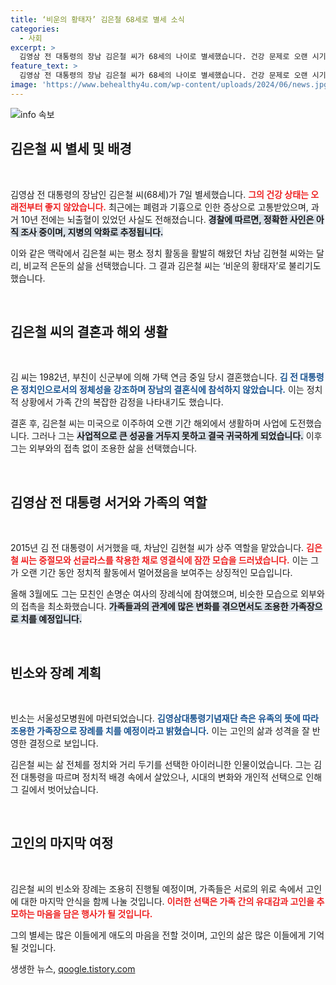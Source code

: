 ```yaml
---
title: ‘비운의 황태자’ 김은철 68세로 별세 소식
categories:
  - 사회
excerpt: >
  김영삼 전 대통령의 장남 김은철 씨가 68세의 나이로 별세했습니다. 건강 문제로 오랜 시기를 힘들게 보낸 그는 정치가 아닌 은둔의 삶을 선택하며 ‘비운의 황태자’로 불렸습니다.
feature_text: >
  김영삼 전 대통령의 장남 김은철 씨가 68세의 나이로 별세했습니다. 건강 문제로 오랜 시기를 힘들게 보낸 그는 정치가 아닌 은둔의 삶을 선택하며 ‘비운의 황태자’로 불렸습니다.
image: 'https://www.behealthy4u.com/wp-content/uploads/2024/06/news.jpg'
---
```


<p><img src="https://www.behealthy4u.com/wp-content/uploads/2024/06/news.jpg" alt="info 속보" /></p>

<h2 data-ke-size="size26">김은철 씨 별세 및 배경</h2>

<p data-ke-size="size16">&nbsp;</p>

<p>김영삼 전 대통령의 장남인 김은철 씨(68세)가 7일 별세했습니다. <b><span style="color: #ee2323;">그의 건강 상태는 오래전부터 좋지 않았습니다.</span></b> 최근에는 폐렴과 기흉으로 인한 증상으로 고통받았으며, 과거 10년 전에는 뇌출혈이 있었던 사실도 전해졌습니다. <b><span style="background-color: #21538527;">경찰에 따르면, 정확한 사인은 아직 조사 중이며, 지병의 악화로 추정됩니다.</span></b> </p>

<p>이와 같은 맥락에서 김은철 씨는 평소 정치 활동을 활발히 해왔던 차남 김현철 씨와는 달리, 비교적 은둔의 삶을 선택했습니다. 그 결과 김은철 씨는 ‘비운의 황태자’로 불리기도 했습니다. </p>

<p data-ke-size="size16">&nbsp;</p>

<h2 data-ke-size="size26">김은철 씨의 결혼과 해외 생활</h2>

<p data-ke-size="size16">&nbsp;</p>

<p>김 씨는 1982년, 부친이 신군부에 의해 가택 연금 중일 당시 결혼했습니다. <b><span style="color: #1a5490;">김 전 대통령은 정치인으로서의 정체성을 강조하며 장남의 결혼식에 참석하지 않았습니다.</span></b> 이는 정치적 상황에서 가족 간의 복잡한 감정을 나타내기도 했습니다. </p>

<p>결혼 후, 김은철 씨는 미국으로 이주하여 오랜 기간 해외에서 생활하며 사업에 도전했습니다. 그러나 그는 <b><span style="background-color: #21538527;">사업적으로 큰 성공을 거두지 못하고 결국 귀국하게 되었습니다.</span></b> 이후 그는 외부와의 접촉 없이 조용한 삶을 선택했습니다.</p>

<p data-ke-size="size16">&nbsp;</p>

<h2 data-ke-size="size26">김영삼 전 대통령 서거와 가족의 역할</h2>

<p data-ke-size="size16">&nbsp;</p>

<p>2015년 김 전 대통령이 서거했을 때, 차남인 김현철 씨가 상주 역할을 맡았습니다. <b><span style="color: #ee2323;">김은철 씨는 중절모와 선글라스를 착용한 채로 영결식에 잠깐 모습을 드러냈습니다.</span></b> 이는 그가 오랜 기간 동안 정치적 활동에서 멀어졌음을 보여주는 상징적인 모습입니다. </p>

<p>올해 3월에도 그는 모친인 손명순 여사의 장례식에 참여했으며, 비슷한 모습으로 외부와의 접촉을 최소화했습니다. <b><span style="background-color: #21538527;">가족들과의 관계에 많은 변화를 겪으면서도 조용한 가족장으로 치를 예정입니다.</span></b> </p>

<p data-ke-size="size16">&nbsp;</p>

<h2 data-ke-size="size26">빈소와 장례 계획</h2>

<p data-ke-size="size16">&nbsp;</p>

<p>빈소는 서울성모병원에 마련되었습니다. <b><span style="color: #1a5490;">김영삼대통령기념재단 측은 유족의 뜻에 따라 조용한 가족장으로 장례를 치를 예정이라고 밝혔습니다.</span></b> 이는 고인의 삶과 성격을 잘 반영한 결정으로 보입니다. </p>

<p>김은철 씨는 삶 전체를 정치와 거리 두기를 선택한 아이러니한 인물이었습니다. 그는 김 전 대통령을 따르며 정치적 배경 속에서 살았으나, 시대의 변화와 개인적 선택으로 인해 그 길에서 벗어났습니다. </p>

<p data-ke-size="size16">&nbsp;</p>

<h2 data-ke-size="size26">고인의 마지막 여정</h2>

<p data-ke-size="size16">&nbsp;</p>

<p>김은철 씨의 빈소와 장례는 조용히 진행될 예정이며, 가족들은 서로의 위로 속에서 고인에 대한 마지막 안식을 함께 나눌 것입니다. <b><span style="color: #ee2323;">이러한 선택은 가족 간의 유대감과 고인을 추모하는 마음을 담은 행사가 될 것입니다.</span></b> </p>

<p>그의 별세는 많은 이들에게 애도의 마음을 전할 것이며, 고인의 삶은 많은 이들에게 기억될 것입니다. </p>
생생한 뉴스, <a href="https://qoogle.tistory.com" rel="dofollow">qoogle.tistory.com</a>


